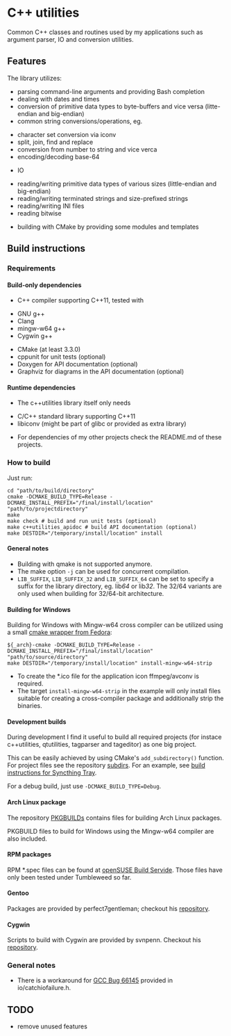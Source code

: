 # C++ utilities
Common C++ classes and routines used by my applications such as argument parser, IO and conversion utilities.

## Features
The library utilizes:
* parsing command-line arguments and providing Bash completion
* dealing with dates and times
* conversion of primitive data types to byte-buffers and vice versa (litte-endian and big-endian)
* common string conversions/operations, eg.
 - character set conversion via iconv
 - split, join, find and replace
 - conversion from number to string and vice verca
 - encoding/decoding base-64
* IO
 - reading/writing primitive data types of various sizes (little-endian and big-endian)
 - reading/writing terminated strings and size-prefixed strings
 - reading/writing INI files
 - reading bitwise
* building with CMake by providing some modules and templates

## Build instructions
### Requirements
#### Build-only dependencies
* C++ compiler supporting C++11, tested with
 - GNU g++
 - Clang
 - mingw-w64 g++
 - Cygwin g++
* CMake (at least 3.3.0)
* cppunit for unit tests (optional)
* Doxygen for API documentation (optional)
* Graphviz for diagrams in the API documentation (optional)

#### Runtime dependencies
* The c++utilities library itself only needs
 - C/C++ standard library supporting C++11
 - libiconv (might be part of glibc or provided as extra library)
* For dependencies of my other projects check the README.md of these projects.

### How to build
Just run:
```
cd "path/to/build/directory"
cmake -DCMAKE_BUILD_TYPE=Release -DCMAKE_INSTALL_PREFIX="/final/install/location" "path/to/projectdirectory"
make
make check # build and run unit tests (optional)
make c++utilities_apidoc # build API documentation (optional)
make DESTDIR="/temporary/install/location" install
```

#### General notes
* Building with qmake is not supported anymore.
* The make option ```-j``` can be used for concurrent compilation.
* ```LIB_SUFFIX```, ```LIB_SUFFIX_32``` and ```LIB_SUFFIX_64``` can be set to
  specify a suffix for the library directory, eg. lib*64* or lib*32*. The 32/64 variants are only used when building for 32/64-bit architecture.

#### Building for Windows
Building for Windows with Mingw-w64 cross compiler can be utilized using a small
[cmake wrapper from Fedora](https://aur.archlinux.org/cgit/aur.git/tree/mingw-cmake.sh?h=mingw-w64-cmake):
```
${_arch}-cmake -DCMAKE_BUILD_TYPE=Release -DCMAKE_INSTALL_PREFIX="/final/install/location" "path/to/source/directory"
make DESTDIR="/temporary/install/location" install-mingw-w64-strip
```
* To create the \*.ico file for the application icon ffmpeg/avconv is required.
* The target ```install-mingw-w64-strip``` in the example will only install files
  suitable for creating a cross-compiler package and additionally strip the binaries.

#### Development builds
During development I find it useful to build all required projects (for instace c++utilities, qtutilities, tagparser and tageditor) as one big project.

This can be easily achieved by using CMake's ```add_subdirectory()``` function. For project files
see the repository [subdirs](https://github.com/Martchus/subdirs). For an example, see
[build instructions for Syncthing Tray](https://github.com/Martchus/syncthingtray#building-this-straight).

For a debug build, just use ```-DCMAKE_BUILD_TYPE=Debug```.

#### Arch Linux package
The repository [PKGBUILDs](https://github.com/Martchus/PKGBUILDs) contains files
for building Arch Linux packages.

PKGBUILD files to build for Windows using the Mingw-w64 compiler are also included.

#### RPM packages
RPM \*.spec files can be found at [openSUSE Build Servide](https://build.opensuse.org/project/show/home:mkittler).
Those files have only been tested under Tumbleweed so far.

#### Gentoo
Packages are provided by perfect7gentleman; checkout his [repository](https://github.com/perfect7gentleman/pg_overlay).

#### Cygwin
Scripts to build with Cygwin are provided by svnpenn. Checkout his
[repository](https://github.com/svnpenn/glade).

### General notes
* There is a workaround for [GCC Bug 66145](https://gcc.gnu.org/bugzilla/show_bug.cgi?id=66145) provided
  in io/catchiofailure.h.

## TODO
- remove unused features
